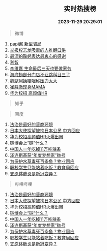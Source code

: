 <div align="center"><h2>实时热搜榜</h2><h4>2023-11-29 20:29:01</h4></div>

> 微博  

1. [papi酱 新型骗局](https://s.weibo.com/weibo?q=papi%E9%85%B1%20%E6%96%B0%E5%9E%8B%E9%AA%97%E5%B1%80&t=31&band_rank=1&Refer=top)<br />
2. [举报权志龙吸毒的人推翻口供](https://s.weibo.com/weibo?q=%23%E4%B8%BE%E6%8A%A5%E6%9D%83%E5%BF%97%E9%BE%99%E5%90%B8%E6%AF%92%E7%9A%84%E4%BA%BA%E6%8E%A8%E7%BF%BB%E5%8F%A3%E4%BE%9B%23&t=31&band_rank=2&Refer=top)<br />
3. [最深的鞠躬表达最衷心的感谢](https://s.weibo.com/weibo?q=%23%E6%9C%80%E6%B7%B1%E7%9A%84%E9%9E%A0%E8%BA%AC%E8%A1%A8%E8%BE%BE%E6%9C%80%E8%A1%B7%E5%BF%83%E7%9A%84%E6%84%9F%E8%B0%A2%23&t=31&band_rank=3&Refer=top)<br />
4. [利智](https://s.weibo.com/weibo?q=%E5%88%A9%E6%99%BA&t=31&band_rank=4&Refer=top)<br />
5. [李维嘉 生命最后三天也要做家务](https://s.weibo.com/weibo?q=%E6%9D%8E%E7%BB%B4%E5%98%89%20%E7%94%9F%E5%91%BD%E6%9C%80%E5%90%8E%E4%B8%89%E5%A4%A9%E4%B9%9F%E8%A6%81%E5%81%9A%E5%AE%B6%E5%8A%A1&t=31&band_rank=5&Refer=top)<br />
6. [海底捞部分门店不让跳科目三了](https://s.weibo.com/weibo?q=%23%E6%B5%B7%E5%BA%95%E6%8D%9E%E9%83%A8%E5%88%86%E9%97%A8%E5%BA%97%E4%B8%8D%E8%AE%A9%E8%B7%B3%E7%A7%91%E7%9B%AE%E4%B8%89%E4%BA%86%23&t=31&band_rank=6&Refer=top)<br />
7. [鹅腿阿姨哽咽称压力太大](https://s.weibo.com/weibo?q=%23%E9%B9%85%E8%85%BF%E9%98%BF%E5%A7%A8%E5%93%BD%E5%92%BD%E7%A7%B0%E5%8E%8B%E5%8A%9B%E5%A4%AA%E5%A4%A7%23&t=31&band_rank=7&Refer=top)<br />
8. [崔胜澈现身MAMA](https://s.weibo.com/weibo?q=%23%E5%B4%94%E8%83%9C%E6%BE%88%E7%8E%B0%E8%BA%ABMAMA%23&t=31&band_rank=8&Refer=top)<br />
9. [华为校招 高颜值HR](https://s.weibo.com/weibo?q=%E5%8D%8E%E4%B8%BA%E6%A0%A1%E6%8B%9B%20%E9%AB%98%E9%A2%9C%E5%80%BCHR&t=31&band_rank=9&Refer=top)<br />

> 知乎  


> 百度  

1. [法治是最好的营商环境](https://www.baidu.com/s?wd=%E6%B3%95%E6%B2%BB%E6%98%AF%E6%9C%80%E5%A5%BD%E7%9A%84%E8%90%A5%E5%95%86%E7%8E%AF%E5%A2%83&sa=fyb_news&rsv_dl=fyb_news)<br />
2. [日本大使探望被拘日本公民 中方回应](https://www.baidu.com/s?wd=%E6%97%A5%E6%9C%AC%E5%A4%A7%E4%BD%BF%E6%8E%A2%E6%9C%9B%E8%A2%AB%E6%8B%98%E6%97%A5%E6%9C%AC%E5%85%AC%E6%B0%91+%E4%B8%AD%E6%96%B9%E5%9B%9E%E5%BA%94&sa=fyb_news&rsv_dl=fyb_news)<br />
3. [华为校招高颜值HR火爆出圈](https://www.baidu.com/s?wd=%E5%8D%8E%E4%B8%BA%E6%A0%A1%E6%8B%9B%E9%AB%98%E9%A2%9C%E5%80%BCHR%E7%81%AB%E7%88%86%E5%87%BA%E5%9C%88&sa=fyb_news&rsv_dl=fyb_news)<br />
4. [链博会上“链”什么？](https://www.baidu.com/s?wd=%E9%93%BE%E5%8D%9A%E4%BC%9A%E4%B8%8A%E2%80%9C%E9%93%BE%E2%80%9D%E4%BB%80%E4%B9%88%EF%BC%9F&sa=fyb_news&rsv_dl=fyb_news)<br />
5. [中国人一年吃掉11万吨辣条](https://www.baidu.com/s?wd=%E4%B8%AD%E5%9B%BD%E4%BA%BA%E4%B8%80%E5%B9%B4%E5%90%83%E6%8E%8911%E4%B8%87%E5%90%A8%E8%BE%A3%E6%9D%A1&sa=fyb_news&rsv_dl=fyb_news)<br />
6. [泽连斯基获“年度梦想家”称号](https://www.baidu.com/s?wd=%E6%B3%BD%E8%BF%9E%E6%96%AF%E5%9F%BA%E8%8E%B7%E2%80%9C%E5%B9%B4%E5%BA%A6%E6%A2%A6%E6%83%B3%E5%AE%B6%E2%80%9D%E7%A7%B0%E5%8F%B7&sa=fyb_news&rsv_dl=fyb_news)<br />
7. [为保护水草毒死百条鱼？物业回应](https://www.baidu.com/s?wd=%E4%B8%BA%E4%BF%9D%E6%8A%A4%E6%B0%B4%E8%8D%89%E6%AF%92%E6%AD%BB%E7%99%BE%E6%9D%A1%E9%B1%BC%EF%BC%9F%E7%89%A9%E4%B8%9A%E5%9B%9E%E5%BA%94&sa=fyb_news&rsv_dl=fyb_news)<br />
8. [职校学生只能站着吃饭？教育局回应](https://www.baidu.com/s?wd=%E8%81%8C%E6%A0%A1%E5%AD%A6%E7%94%9F%E5%8F%AA%E8%83%BD%E7%AB%99%E7%9D%80%E5%90%83%E9%A5%AD%EF%BC%9F%E6%95%99%E8%82%B2%E5%B1%80%E5%9B%9E%E5%BA%94&sa=fyb_news&rsv_dl=fyb_news)<br />
9. [支原体肺炎是新冠变异？](https://www.baidu.com/s?wd=%E6%94%AF%E5%8E%9F%E4%BD%93%E8%82%BA%E7%82%8E%E6%98%AF%E6%96%B0%E5%86%A0%E5%8F%98%E5%BC%82%EF%BC%9F&sa=fyb_news&rsv_dl=fyb_news)<br />

> 哔哩哔哩  

1. [法治是最好的营商环境](https://www.baidu.com/s?wd=%E6%B3%95%E6%B2%BB%E6%98%AF%E6%9C%80%E5%A5%BD%E7%9A%84%E8%90%A5%E5%95%86%E7%8E%AF%E5%A2%83&sa=fyb_news&rsv_dl=fyb_news)<br />
2. [日本大使探望被拘日本公民 中方回应](https://www.baidu.com/s?wd=%E6%97%A5%E6%9C%AC%E5%A4%A7%E4%BD%BF%E6%8E%A2%E6%9C%9B%E8%A2%AB%E6%8B%98%E6%97%A5%E6%9C%AC%E5%85%AC%E6%B0%91+%E4%B8%AD%E6%96%B9%E5%9B%9E%E5%BA%94&sa=fyb_news&rsv_dl=fyb_news)<br />
3. [华为校招高颜值HR火爆出圈](https://www.baidu.com/s?wd=%E5%8D%8E%E4%B8%BA%E6%A0%A1%E6%8B%9B%E9%AB%98%E9%A2%9C%E5%80%BCHR%E7%81%AB%E7%88%86%E5%87%BA%E5%9C%88&sa=fyb_news&rsv_dl=fyb_news)<br />
4. [链博会上“链”什么？](https://www.baidu.com/s?wd=%E9%93%BE%E5%8D%9A%E4%BC%9A%E4%B8%8A%E2%80%9C%E9%93%BE%E2%80%9D%E4%BB%80%E4%B9%88%EF%BC%9F&sa=fyb_news&rsv_dl=fyb_news)<br />
5. [中国人一年吃掉11万吨辣条](https://www.baidu.com/s?wd=%E4%B8%AD%E5%9B%BD%E4%BA%BA%E4%B8%80%E5%B9%B4%E5%90%83%E6%8E%8911%E4%B8%87%E5%90%A8%E8%BE%A3%E6%9D%A1&sa=fyb_news&rsv_dl=fyb_news)<br />
6. [泽连斯基获“年度梦想家”称号](https://www.baidu.com/s?wd=%E6%B3%BD%E8%BF%9E%E6%96%AF%E5%9F%BA%E8%8E%B7%E2%80%9C%E5%B9%B4%E5%BA%A6%E6%A2%A6%E6%83%B3%E5%AE%B6%E2%80%9D%E7%A7%B0%E5%8F%B7&sa=fyb_news&rsv_dl=fyb_news)<br />
7. [为保护水草毒死百条鱼？物业回应](https://www.baidu.com/s?wd=%E4%B8%BA%E4%BF%9D%E6%8A%A4%E6%B0%B4%E8%8D%89%E6%AF%92%E6%AD%BB%E7%99%BE%E6%9D%A1%E9%B1%BC%EF%BC%9F%E7%89%A9%E4%B8%9A%E5%9B%9E%E5%BA%94&sa=fyb_news&rsv_dl=fyb_news)<br />
8. [职校学生只能站着吃饭？教育局回应](https://www.baidu.com/s?wd=%E8%81%8C%E6%A0%A1%E5%AD%A6%E7%94%9F%E5%8F%AA%E8%83%BD%E7%AB%99%E7%9D%80%E5%90%83%E9%A5%AD%EF%BC%9F%E6%95%99%E8%82%B2%E5%B1%80%E5%9B%9E%E5%BA%94&sa=fyb_news&rsv_dl=fyb_news)<br />
9. [支原体肺炎是新冠变异？](https://www.baidu.com/s?wd=%E6%94%AF%E5%8E%9F%E4%BD%93%E8%82%BA%E7%82%8E%E6%98%AF%E6%96%B0%E5%86%A0%E5%8F%98%E5%BC%82%EF%BC%9F&sa=fyb_news&rsv_dl=fyb_news)<br />
